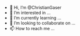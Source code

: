 - 👋 Hi, I’m @ChristianGaser
- 👀 I’m interested in ...
- 🌱 I’m currently learning ...
- 💞️ I’m looking to collaborate on ...
- 📫 How to reach me ...

<!---
ChristianGaser/ChristianGaser is a ✨ special ✨ repository because its `README.md` (this file) appears on your GitHub profile.
You can click the Preview link to take a look at your changes.
--->
